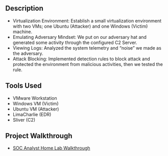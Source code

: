 <h2>Description</h2>
<ul>
  <li>Virtualization Environment: Establish a small virtualization environment with two VMs; one Ubuntu (Attacker) and one Windows (Victim) machine.</li>
  <li>Emulating Adversary Mindset: We put on our adversary hat and generated some activity through the configured C2 Server.</li>
  <li>Viewing Logs: Analyzed the system telemetry and “noise” we made as the adversary.</li>
  <li>Attack Blocking: Implemented detection rules to block attack and protected the environment from malicious activities, then we tested the rule.</li>
</ul>

<h2>Tools Used</h2>
<ul>
  <li>VMware Workstation</li>
  <li>Windows VM (Victim)</li>
  <li>Ubuntu VM (Attacker)</li>
  <li>LimaCharlie (EDR)</li>
  <li>Sliver (C2)</li>
</ul>
<h2>Project Walkthrough</h2>
<ul>
  <li><a href="https://medium.com/@chrisberm/soc-analyst-home-lab-a535aa26fbd9">SOC Analyst Home Lab Walkthrough</a></li>
</ul>
